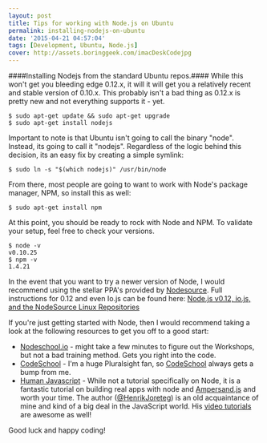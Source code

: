 ```yaml
---
layout: post
title: Tips for working with Node.js on Ubuntu
permalink: installing-nodejs-on-ubuntu
date: '2015-04-21 04:57:04'
tags: [Development, Ubuntu, Node.js]
cover: http://assets.boringgeek.com/imacDeskCodejpg
---
```


####Installing Nodejs from the standard Ubuntu repos.####
While this won't get you bleeding edge 0.12.x, it will it will get you a relatively recent and stable version of 0.10.x.  This probably isn't a bad thing as 0.12.x is pretty new and not everything supports it - yet.  

```
$ sudo apt-get update && sudo apt-get upgrade
$ sudo apt-get install nodejs
```

Important to note is that Ubuntu isn't going to call the binary "node".  Instead, its going to call it "nodejs".  Regardless of the logic behind this decision, its an easy fix by creating a simple symlink:

```
$ sudo ln -s "$(which nodejs)" /usr/bin/node
```

From there, most people are going to want to work with Node's package manager, NPM, so install this as well:

```
$ sudo apt-get install npm
```

At this point, you should be ready to rock with Node and NPM.  To validate your setup, feel free to check your versions.

```
$ node -v
v0.10.25
$ npm -v
1.4.21
```

In the event that you want to try a newer version of Node, I would recommend using the stellar PPA's provided by [Nodesource](http://nodesource.com).  Full instructions for 0.12 and even Io.js can be found here: [Node.js v0.12, io.js, and the NodeSource Linux Repositories](https://nodesource.com/blog/nodejs-v012-iojs-and-the-nodesource-linux-repositories)

If you're just getting started with Node, then I would recommend taking a look at the following resources to get you off to a good start:

* [Nodeschool.io](http://nodeschool.io/) - might take a few minutes to figure out the Workshops, but not a bad training method.  Gets you right into the code.
* [CodeSchool](https://www.codeschool.com/courses/real-time-web-with-node-js) - I'm a huge Pluralsight fan, so [CodeSchool](http://codeschool.com) always gets a bump from me.
* [Human Javascript](http://read.humanjavascript.com/) - While not a tutorial specifically on Node, it is a fantastic tutorial on building real apps with node and [Ampersand.js](http://ampersandjs.com/) and worth your time. The author ([@HenrikJoreteg](http://twitter.com/henrikjoreteg)) is an old acquaintance of mine and kind of a big deal in the JavaScript world. His [video tutorials](http://learn.humanjavascript.com) are awesome as well!

Good luck and happy coding!
